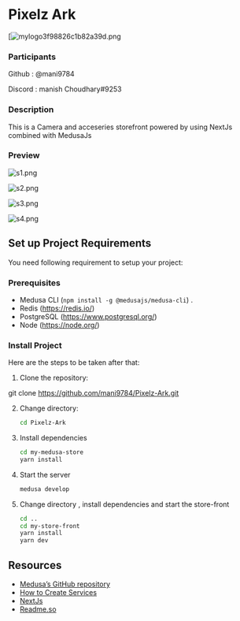# Pixelz Ark

[![mylogo3f98826c1b82a39d.png](https://raw.githubusercontent.com/mani9784/images/main/ark.png)

### Participants

Github : @mani9784

Discord : manish Choudhary#9253

### Description

This is a Camera and acceseries storefront powered by using NextJs combined with MedusaJs

### Preview
<!-- <img src="./bakeryshop.gif" alt="bakeryshop.gif" width="1000" /> -->

![s1.png](https://raw.githubusercontent.com/mani9784/images/main/Screenshot%202022-10-19%20002202.png)

![s2.png](https://raw.githubusercontent.com/mani9784/images/main/Screenshot%202022-10-19%20002235.png)

![s3.png](https://raw.githubusercontent.com/mani9784/images/main/Screenshot%202022-10-19%20002303.png)

![s4.png](https://raw.githubusercontent.com/mani9784/images/main/Screenshot%202022-10-19%20002328.png)




## Set up Project Requirements

You need following requirement to setup your project:

### Prerequisites

- Medusa CLI (```npm install -g @medusajs/medusa-cli```) .
- Redis (https://redis.io/)
- PostgreSQL (https://www.postgresql.org/)
- Node (https://node.org/)

### Install Project

Here are the steps to be taken after that:


1. Clone the repository:

git clone https://github.com/mani9784/Pixelz-Ark.git


2. Change directory:
    ```bash
    cd Pixelz-Ark
    ```
3. Install dependencies
    ```bash
    cd my-medusa-store
    yarn install
    ```
4. Start the server
    ```bash
    medusa develop
    ```
5. Change directory , install dependencies and start the store-front
    ```bash
    cd ..
    cd my-store-front
    yarn install
    yarn dev
    ```


## Resources


- [Medusa’s GitHub repository](https://github.com/medusajs/medusa)
- [How to Create Services](https://docs.medusajs.com/advanced/backend/services/create-service)
- [NextJs](https://nextjs.org/)
- [Readme.so](https://readme.so/editor)

